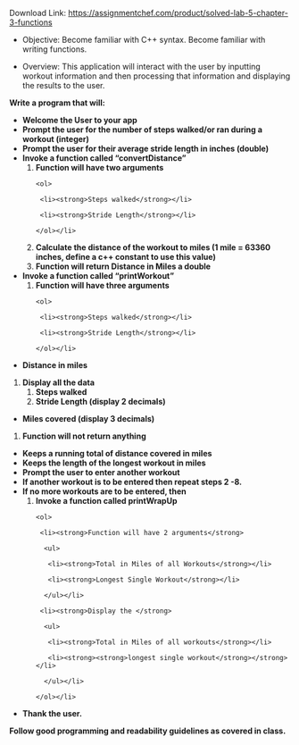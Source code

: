 Download Link: https://assignmentchef.com/product/solved-lab-5-chapter-3-functions
<br>
<ul>

 <li>Objective: Become familiar with C++ syntax.       Become familiar with writing functions.</li>

</ul>

<ul>

 <li>Overview: This application will interact with the user by inputting workout information and then processing that information and displaying the results to the user.</li>

</ul>

<strong> </strong>

<strong>Write a program that will:</strong>

<strong> </strong>

<ul>

 <li><strong><strong>Welcome the User to your app</strong></strong> </li>

 <li><strong><strong>Prompt the user for the number of steps walked/or ran during a workout (integer)</strong></strong> </li>

 <li><strong><strong>Prompt the user for their average stride length in inches (double)</strong></strong> </li>

 <li><strong>Invoke a function called “convertDistance”</strong>

  <ol>

   <li><strong>Function will have two arguments</strong>

    <ol>

     <li><strong>Steps walked</strong></li>

     <li><strong>Stride Length</strong></li>

    </ol></li>

   <li><strong>Calculate the distance of the workout to miles (1 mile = 63360 inches, define a c++ constant to use this value)</strong></li>

   <li><strong><strong>Function will return Distance in Miles a double</strong></strong> </li>

  </ol></li>

 <li><strong>Invoke a function called “printWorkout”</strong>

  <ol>

   <li><strong>Function will have three arguments</strong>

    <ol>

     <li><strong>Steps walked</strong></li>

     <li><strong>Stride Length</strong></li>

    </ol></li>

  </ol></li>

</ul>

<ul>

 <li><strong>Distance in miles</strong></li>

</ul>

<ol>

 <li><strong>Display all the data </strong>

  <ol>

   <li><strong>Steps walked</strong></li>

   <li><strong>Stride Length (display 2 decimals)</strong></li>

  </ol></li>

</ol>

<ul>

 <li><strong>Miles covered (display 3 decimals)</strong></li>

</ul>

<ol>

 <li><strong><strong>Function will not return anything</strong></strong> </li>

</ol>

<ul>

 <li><strong><strong>Keeps a running total of distance covered in miles</strong></strong> </li>

 <li><strong><strong>Keeps the length of the longest workout in miles</strong></strong> </li>

 <li><strong><strong>Prompt the user to enter another workout</strong></strong> </li>

 <li><strong><strong>If another workout is to be entered then repeat steps 2 -8.</strong></strong> </li>

 <li><strong>If no more workouts are to be entered, then</strong>

  <ol>

   <li><strong>Invoke a function called printWrapUp</strong>

    <ol>

     <li><strong>Function will have 2 arguments</strong>

      <ul>

       <li><strong>Total in Miles of all Workouts</strong></li>

       <li><strong>Longest Single Workout</strong></li>

      </ul></li>

     <li><strong>Display the </strong>

      <ul>

       <li><strong>Total in Miles of all workouts</strong></li>

       <li><strong><strong>longest single workout</strong></strong> </li>

      </ul></li>

    </ol></li>

  </ol></li>

</ul>

<ul>

 <li><strong>Thank the user.</strong></li>

</ul>

<strong> </strong>

<strong>Follow good programming and readability guidelines as covered in class.</strong>